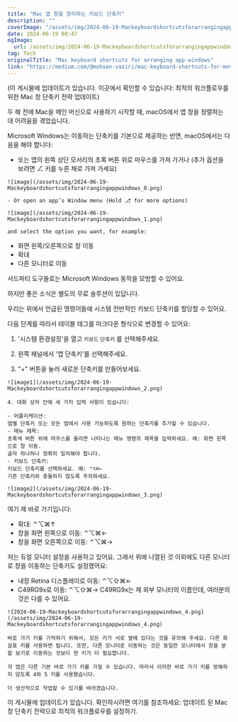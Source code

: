 ```yaml
---
title: "Mac 앱 창을 정리하는 키보드 단축키"
description: ""
coverImage: "/assets/img/2024-06-19-Mackeyboardshortcutsforarrangingappwindows_0.png"
date: 2024-06-19 08:47
ogImage: 
  url: /assets/img/2024-06-19-Mackeyboardshortcutsforarrangingappwindows_0.png
tag: Tech
originalTitle: "Mac keyboard shortcuts for arranging app windows"
link: "https://medium.com/@mohsen-vaziri/mac-keyboard-shortcuts-for-moving-app-windows-bdff89e2d163"
---
```



(이 게시물에 업데이트가 있습니다. 이곳에서 확인할 수 있습니다: 최적의 워크플로우를 위한 Mac 창 단축키 전략 업데이트)

두 해 전에 Mac을 메인 머신으로 사용하기 시작할 때, macOS에서 앱 창을 정렬하는 데 어려움을 겪었습니다.

Microsoft Windows는 이동하는 단축키를 기본으로 제공하는 반면, macOS에서는 다음을 해야 합니다:

- 또는 앱의 왼쪽 상단 모서리의 초록 버튼 위로 마우스를 가져 가거나 (추가 옵션을 보려면 ⎇ 키를 누른 채로 가져 가세요)

<div class="content-ad"></div>

```
![image](/assets/img/2024-06-19-Mackeyboardshortcutsforarrangingappwindows_0.png)

- Or open an app’s Window menu (Hold ⎇ for more options)

![image](/assets/img/2024-06-19-Mackeyboardshortcutsforarrangingappwindows_1.png)

and select the option you want, for example:
```  

<div class="content-ad"></div>

- 화면 왼쪽/오른쪽으로 창 이동
- 확대
- 다른 모니터로 이동

서드파티 도구들로는 Microsoft Windows 동작을 모방할 수 있어요.

하지만 좋은 소식은 별도의 무료 솔루션이 있답니다.

우리는 위에서 언급된 명령어들에 시스템 전반적인 키보드 단축키를 할당할 수 있어요.

<div class="content-ad"></div>

다음 단계를 따라서 테이블 태그를 마크다운 형식으로 변경할 수 있어요:

1. '시스템 환경설정'을 열고 `키보드` `단축키` 를 선택해주세요.

2. 왼쪽 패널에서 '앱 단축키'를 선택해주세요.

3. "+" 버튼을 눌러 새로운 단축키를 만들어보세요.

<div class="content-ad"></div>

```
![image1](/assets/img/2024-06-19-Mackeyboardshortcutsforarrangingappwindows_2.png)

4. 대화 상자 안에 세 가지 입력 사항이 있습니다:

- 어플리케이션:
앱별 단축키 또는 모든 앱에서 사용 가능하도록 원하는 단축키를 추가할 수 있습니다.
- 메뉴 제목:
초록색 버튼 위에 마우스를 올리면 나타나는 메뉴 명령의 제목을 입력하세요. 예: 화면 왼쪽으로 창 이동.
글자 하나하나 정확히 일치해야 합니다.
- 키보드 단축키:
키보드 단축키를 선택하세요. 예: ⌃⌥⌘←
기존 단축키와 충돌하지 않도록 주의하세요.

![image2](/assets/img/2024-06-19-Mackeyboardshortcutsforarrangingappwindows_3.png)
```

<div class="content-ad"></div>

여기 제 바로 가기입니다:

- 확대: ⌃⌥⌘↑
- 창을 화면 왼쪽으로 이동: ⌃⌥⌘←
- 창을 화면 오른쪽으로 이동: ⌃⌥⌘→

저는 듀얼 모니터 설정을 사용하고 있어요. 그래서 위에 나열된 것 이외에도 다른 모니터로 창을 이동하는 단축키도 설정했어요:

- 내장 Retina 디스플레이로 이동: ⌃⌥⇧⌘←
- C49RG9x로 이동: ⌃⌥⇧⌘→
C49RG9x는 제 외부 모니터의 이름인데, 여러분의 것은 다를 수 있어요.

<div class="content-ad"></div>

```
![2024-06-19-Mackeyboardshortcutsforarrangingappwindows_4.png](/assets/img/2024-06-19-Mackeyboardshortcutsforarrangingappwindows_4.png)

바로 가기 키를 기억하기 위해서, 모든 키가 서로 옆에 있다는 것을 유의해 주세요. 다른 화살표 키를 사용하면 됩니다. 또한, 다른 모니터로 이동하는 것은 동일한 모니터에서 창을 분할 보기로 이동하는 것보다 한 키가 더 필요합니다.

각 앱은 다른 기본 바로 가기 키를 가질 수 있습니다. 따라서 이러한 바로 가기 키를 방해하지 않도록 4와 5 키를 사용했습니다.

더 생산적으로 작업할 수 있기를 바라겠습니다.
```

<div class="content-ad"></div>

이 게시물에 업데이트가 있습니다. 확인하시려면 여기를 참조하세요: 업데이트 된 Mac 창 단축키 전략으로 최적의 워크플로우를 설정하기.
